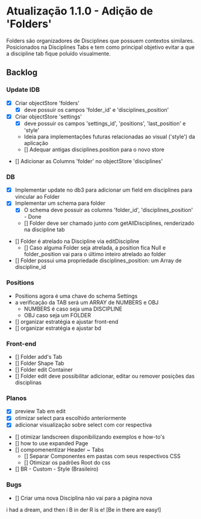 # Atualização 1.1.0 - Adição de 'Folders' 

Folders são organizadores de Disciplines que possuem contextos similares. Posicionados na Disciplines Tabs e tem como principal objetivo evitar a que a discipline tab fique poluído visualmente. 

## Backlog

### Update IDB

- [x] Criar objectStore 'folders' 
  - [x] deve possuir os campos 'folder_id' e 'disciplines_position' 
- [x] Criar objectStore 'settings'
  - [x] deve possuir os campos 'settings_id', 'positions', 'last_position' e 'style'
  - Ideia para implementações futuras relacionadas ao visual ('style') da aplicação
  - [] Adequar antigas disciplines.position para o novo store
- [] Adicionar as Columns 'folder' no objectStore 'disciplines'

### DB
- [x] Implementar update no db3 para adicionar um field em disciplines para vincular ao Folder
- [x] Implementar um schema para folder 
  - [x] O schema deve possuir as columns 'folder_id', 'disciplines_position' - Done
  - [] Folder deve ser chamado junto com getAllDisciplines, renderizado na discipline tab
- [] Folder é atrelado na Discipline via editDiscipline
  - [] Caso alguma Folder seja atrelada, a position fica Null e folder_position vai para o último inteiro atrelado ao folder
- [] Folder possui uma propriedade disciplines_position: um Array de discipline_id


### Positions 

- Positions agora é uma chave do schema Settings
- a verificação da TAB será um ARRAY de NUMBERS e OBJ
  - NUMBERS é caso seja uma DISCIPLINE
  - OBJ caso seja um FOLDER
- [] organizar estratégia e ajustar front-end 
- [] organizar estratégia e ajustar bd

### Front-end

- [] Folder add's Tab 
- [] Folder Shape Tab
- [] Folder edit Container
- [] Folder edit deve possibilitar adicionar, editar ou remover posições das disciplinas

### Planos

- [x] preview Tab em edit 
- [x] otimizar select para escolhido anteriormente
- [x] adicionar visualização sobre select com cor respectiva
- [] otimizar landscreen disponibilizando exemplos e how-to's
- [] how to use expanded Page
- [] compomenentizar Header ~ Tabs
  - [] Separar Componentes em pastas com seus respectivos CSS
  - [] Otimizar os padrões Root do css
- [] BR - Custom - Style (Brasileiro)

### Bugs

- [] Criar uma nova Disciplina não vai para a página nova


i had a dream, and then i B in der  R is e! [Be in there are easy!] 